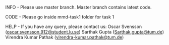 INFO -
	Please use master branch. Master branch contains latest code.

CODE -
Please go inside  mmd-task1  folder for task 1

HELP -
	If you have any query, please contact us:
	Oscar Svensson (oscar.svensson.912@student.lu.se)
	Sarthak Gupta (Sarthak.gupta@tum.de)
	Virendra Kumar Pathak (virendra-kumar.pathak@tum.de)